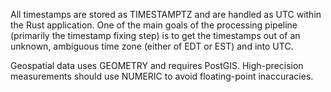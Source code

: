 All timestamps are stored as TIMESTAMPTZ and are handled as UTC within the Rust application. One of the main goals of the processing pipeline (primarily the timestamp fixing step) is to get the timestamps out of an unknown, ambiguous time zone (either of EDT or EST) and into UTC.

Geospatial data uses GEOMETRY and requires PostGIS.
High-precision measurements should use NUMERIC to avoid floating-point inaccuracies.
